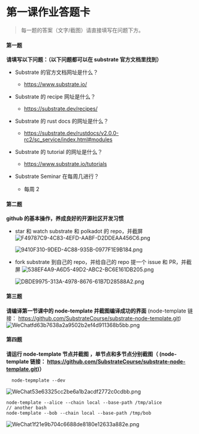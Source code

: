 # 第一课作业答题卡

> 每一题的答案（文字/截图）请直接填写在问题下方。

#### 第一题

**请填写以下问题：（以下问题都可以在 substrate 官方文档里找到）**

- Substrate 的官方文档网址是什么？

  - https://www.substrate.io/

- Substrate 的 recipe 网址是什么？

  - https://substrate.dev/recipes/

- Substrate 的 rust docs 的网址是什么？

  - https://substrate.dev/rustdocs/v2.0.0-rc2/sc_service/index.html#modules

- Substrate 的 tutorial 的网址是什么？

  - https://www.substrate.io/tutorials

- Substrate Seminar 在每周几进行？
  - 每周 2

#### 第二题

**github 的基本操作，养成良好的开源社区开发习惯**

- star 和 watch substrate 和 polkadot 的 repo，并截屏
  ![F49787C9-4C83-4EFD-AABF-D2DDEAA456C6.png](http://ww1.sinaimg.cn/large/9e58a4edly1gfcs963xtnj215p073q3t.jpg)

  ![9410F310-9DED-4C88-935B-0977F1E9B184.png](http://ww1.sinaimg.cn/large/9e58a4edly1gfcsc6o4ilj215l06s3zb.jpg)

- fork substrate 到自己的 repo，并给自己的 repo 提一个 issue 和 PR，并截屏
  ![538EF4A9-A6D5-49D2-ABC2-BC6E161DB205.png](http://ww1.sinaimg.cn/large/9e58a4edly1gfcsofztp0j20nv0aldgy.jpg)

  ![DBDE9975-313A-4978-8676-61B7D28588A2.png](http://ww1.sinaimg.cn/mw690/9e58a4edly1gfct1n80njj20rs0baabi.jpg)

#### 第三题

**请编译第一节课中的 node-template 并截图编译成功的界面** (node-template 链接： https://github.com/SubstrateCourse/substrate-node-template.git)
![WeChatfd63b7638a2a9502b2ef4d911368b5bb.png](http://ww1.sinaimg.cn/large/9e58a4edly1gfcx4gxz2uj214s07w46c.jpg)

#### 第四题

**请运行 node-template 节点并截图 ，单节点和多节点分别截图（ (node-template 链接： https://github.com/SubstrateCourse/substrate-node-template.git)）**

```
  node-tepmplate --dev
```

![WeChat53e63325cc2be6a1b2acdf2772c0cdbb.png](http://ww1.sinaimg.cn/large/9e58a4edly1gfcxe4qh4uj21ly0js0yq.jpg)

```
node-template --alice --chain local --base-path /tmp/alice
// another bash
node-template --bob --chain local --base-path /tmp/bob
```

![WeChat1f21e9b704c6688de8180e12633a882e.png](http://ww1.sinaimg.cn/large/9e58a4edly1gfcxiueq5uj21mu0ku7aa.jpg)
